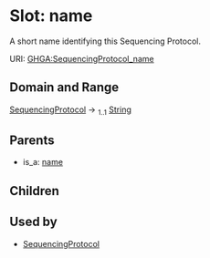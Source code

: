 
# Slot: name


A short name identifying this Sequencing Protocol.

URI: [GHGA:SequencingProtocol_name](https://w3id.org/GHGA/SequencingProtocol_name)


## Domain and Range

[SequencingProtocol](SequencingProtocol.md) &#8594;  <sub>1..1</sub> [String](types/String.md)

## Parents

 *  is_a: [name](name.md)

## Children


## Used by

 * [SequencingProtocol](SequencingProtocol.md)
